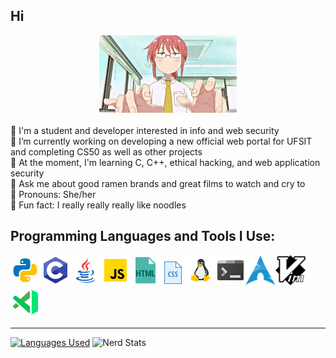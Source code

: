 ## Hi
<div style="text-align:center">
  <img src="https://github.com/Noodulz/Noodulz/blob/master/kobayashiprogramming.gif" alt="gif"></img>
 </div>
<br/>
🍜 I'm a student and developer interested in info and web security <br/>
🍜 I’m currently working on developing a new official web portal for UFSIT and completing CS50 as well as other projects <br/>
🍜 At the moment, I'm learning C, C++, ethical hacking, and web application security <br/>
🍜 Ask me about good ramen brands and great films to watch and cry to <br/>
🍜 Pronouns: She/her <br/>
🍜 Fun fact: I really really really like noodles <br/>


## Programming Languages and Tools I Use:

![](https://github.com/Noodulz/Noodulz/blob/master/ico/python.png)![](https://github.com/Noodulz/Noodulz/blob/master/ico/c.png)![](https://github.com/Noodulz/Noodulz/blob/master/ico/java.png)![](https://github.com/Noodulz/Noodulz/blob/master/ico/javascript.png)![](https://github.com/Noodulz/Noodulz/blob/master/ico/html.png)![](https://github.com/Noodulz/Noodulz/blob/master/ico/css.png)![](https://github.com/Noodulz/Noodulz/blob/master/ico/linux.png)![](https://github.com/Noodulz/Noodulz/blob/master/ico/bash.png)![](https://github.com/Noodulz/Noodulz/blob/master/ico/arch.png)![](https://github.com/Noodulz/Noodulz/blob/master/ico/vim.png)![](https://github.com/Noodulz/Noodulz/blob/master/ico/visualstudio.png)
<br/>
______________________________________________________________________________________________________________________________________
[![Languages Used](https://github-readme-stats.vercel.app/api/top-langs/?username=Noodulz&layout=compact)](https://github.com/anuraghazra/github-readme-stats)
![Nerd Stats](https://github-readme-stats.vercel.app/api/?username=Noodulz&show_icons=true&title_color=1F75C8&icon_color=2AA410&text_color=043667&bg_color=ffffff)
